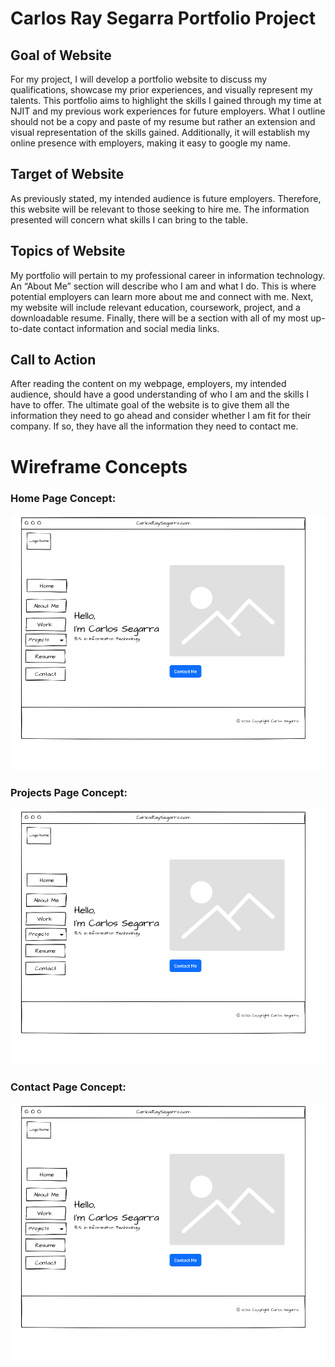 # Carlos Ray Segarra Portfolio Project
## Goal of Website
For my project, I will develop a portfolio website to discuss my qualifications, showcase my prior experiences, and 
visually represent my talents. This portfolio aims to highlight the skills I gained through my time at NJIT and my 
previous work experiences for future employers. What I outline should not be a copy and paste of my resume but rather 
an extension and visual representation of the skills gained. Additionally, it will establish my online presence with 
employers, making it easy to google my name.
## Target of Website
As previously stated, my intended audience is future employers. Therefore, this website will be relevant to those 
seeking to hire me. The information presented will concern what skills I can bring to the table. 
## Topics of Website
My portfolio will pertain to my professional career in information technology. An “About Me” section will describe 
who I am and what I do. This is where potential employers can learn more about me and connect with me. Next, my 
website will include relevant education, coursework, project, and a downloadable resume. Finally, there will be a 
section with all of my most up-to-date contact information and social media links.
## Call to Action
After reading the content on my webpage, employers, my intended audience, should have a good understanding of who I am 
and the skills I have to offer. The ultimate goal of the website is to give them all the information they need to go 
ahead and consider whether I am fit for their company. If so, they have all the information they need to contact 
me.
# Wireframe Concepts
### Home Page Concept:
![Home Page][logo]

[logo]: /wireframes/home.png "Home Page"

### Projects Page Concept:
![Project Page][logo]

[logo]: /wireframes/Projects.png "Project Page"

### Contact Page Concept:
![Contact Page][logo]

[logo]: /wireframes/Contact.png "Contact Page"
